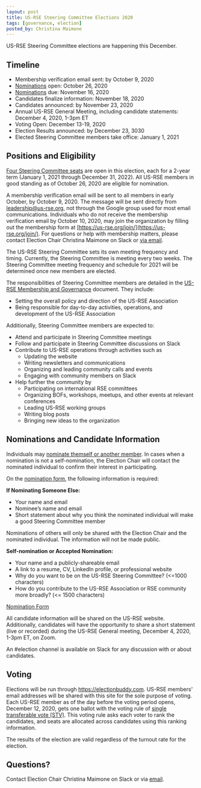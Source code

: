 ```yaml
---
layout: post
title: US-RSE Steering Committee Elections 2020
tags: [governance, election]
posted_by: Christina Maimone
---
```


US-RSE Steering Committee elections are happening this December.

## Timeline

* Membership verification email sent: by October 9, 2020
* [Nominations](https://northwestern.az1.qualtrics.com/jfe/form/SV_0U7A9S5nyh4pygR) open: October 26, 2020
* [Nominations](https://northwestern.az1.qualtrics.com/jfe/form/SV_0U7A9S5nyh4pygR) due: November 16, 2020
* Candidates finalize information: November 18, 2020 
* Candidates announced: by November 23, 2020
* Annual US-RSE General Meeting, including candidate statements: December 4, 2020, 1-3pm ET
* Voting Open: December 13-19, 2020
* Election Results announced: by December 23, 3030
* Elected Steering Committee members take office: January 1, 2021


## Positions and Eligibility
[Four Steering Committee seats](https://us-rse.org/2020-06-29-sc-transition/) are open in this election, each for a 2-year term (January 1, 2021 through December 31, 2022).  All US-RSE members in good standing as of October 26, 2020 are eligible for nomination.  

A membership verification email will be sent to all members in early October, by October 9, 2020.  The message will be sent directly from leadership@us-rse.org, not through the Google group used for most email communications.   Individuals who do not receive the membership verification email by October 10, 2020, may join the organization by filling out the membership form at [https://us-rse.org/join/](https://us-rse.org/join/).  For questions or help with membership matters, please contact Election Chair Christina Maimone on Slack or [via email](mailto:christina.maimone@northwestern.edu).

The US-RSE Steering Committee sets its own meeting frequency and timing.  Currently, the Steering Committee is meeting every two weeks.  The Steering Committee meeting frequency and schedule for 2021 will be determined once new members are elected.  

The responsibilities of Steering Committee members are detailed in the [US-RSE Membership and Governance](https://github.com/USRSE/documents/blob/master/governance.md) document. They include:

* Setting the overall policy and direction of the US-RSE Association
* Being responsible for day-to-day activities, operations, and development of the US-RSE Association

Additionally, Steering Committee members are expected to:

* Attend and participate in Steering Committee meetings
* Follow and participate in Steering Committee discussions on Slack
* Contribute to US-RSE operations through activities such as
  * Updating the website
  * Writing newsletters and communications
  * Organizing and leading community calls and events
  * Engaging with community members on Slack
* Help further the community by 
  * Participating on international RSE committees
  * Organizing BOFs, workshops, meetups, and other events at relevant conferences
  * Leading US-RSE working groups
  * Writing blog posts
  * Bringing new ideas to the organization

## Nominations and Candidate Information

Individuals may [nominate themself or another member](https://northwestern.az1.qualtrics.com/jfe/form/SV_0U7A9S5nyh4pygR).  In cases when a nomination is not a self-nomination, the Election Chair will contact the nominated individual to confirm their interest in participating. 

On the [nomination form](https://northwestern.az1.qualtrics.com/jfe/form/SV_0U7A9S5nyh4pygR), the following information is required:

**If Nominating Someone Else:**

* Your name and email 
* Nominee’s name and email 
* Short statement about why you think the nominated individual will make a good Steering Committee member

Nominations of others will only be shared with the Election Chair and the nominated individual.  The information will not be made public.

**Self-nomination or Accepted Nomination:**

* Your name and a publicly-shareable email 
* A link to a resume, CV, LinkedIn profile, or professional website
* Why do you want to be on the US-RSE Steering Committee? (<=1000 characters)
* How do you contribute to the US-RSE Association or RSE community more broadly? (<= 1500 characters)

[Nomination Form](https://northwestern.az1.qualtrics.com/jfe/form/SV_0U7A9S5nyh4pygR)

All candidate information will be shared on the US-RSE website.  Additionally, candidates will have the opportunity to share a short statement (live or recorded) during the US-RSE General meeting, December 4, 2020, 1-3pm ET, on Zoom.  

An #election channel is available on Slack for any discussion with or about candidates.


## Voting

Elections will be run through https://electionbuddy.com.  US-RSE members' email addresses will be shared with this site for the sole purpose of voting.  Each US-RSE member as of the day before the voting period opens, December 12, 2020, gets one ballot with the voting rule of [single transferable vote (STV)](https://electionbuddy.com/features/voting-systems/stv-voting).  This voting rule asks each voter to rank the candidates, and seats are allocated across candidates using this ranking information.  

The results of the election are valid regardless of the turnout rate for the election.

## Questions?

Contact Election Chair Christina Maimone on Slack or via [email](mailto:christina.maimone@northwestern.edu).
